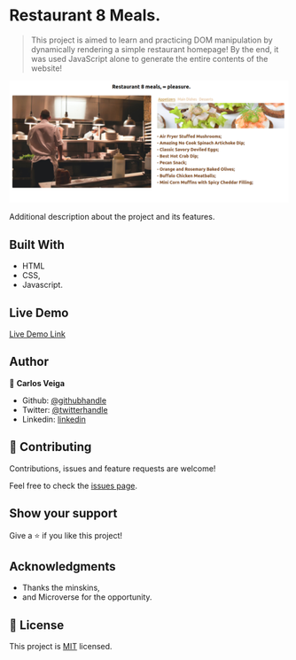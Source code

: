 # Restaurant 8 Meals. 

> This project is aimed to learn and practicing DOM manipulation by dynamically rendering a simple restaurant homepage! By the end, it was used JavaScript alone to generate the entire contents of the website!

![screenshot](src/assets/imgs/website-sample.png)

Additional description about the project and its features.

## Built With

- HTML
- CSS,
- Javascript.

## Live Demo

[Live Demo Link](https://raw.githack.com/wrakc/restaurant-page-js/feature/website/dist/index.html)


## Author

👤 **Carlos Veiga**

- Github: [@githubhandle](https://github.com/wrakc)
- Twitter: [@twitterhandle](https://twitter.com/carlosveig)
- Linkedin: [linkedin](https://linkedin.com/chveiga)

## 🤝 Contributing

Contributions, issues and feature requests are welcome!

Feel free to check the [issues page](issues/).

## Show your support

Give a ⭐️ if you like this project!

## Acknowledgments

- Thanks the minskins,
- and Microverse for the opportunity.

## 📝 License

This project is [MIT](lic.url) licensed.
